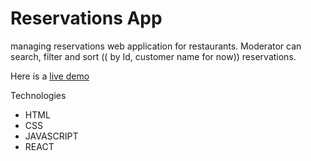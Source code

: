 # Reservations App

managing reservations web application for restaurants. Moderator can search, filter and sort (( by Id, customer name for now)) reservations.

Here is a [live demo](https://ahmed-elbessfy.github.io/reservations/)

Technologies

- HTML
- CSS
- JAVASCRIPT
- REACT